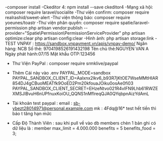 -composer install
-Ckeditor 4: npm install --save ckeditor4
-Mạng xã hội: composer require laravel/socialite
-Thư viện confirm: composer require realrashid/sweet-alert
-Thư viện thông báo: composer require yoeunes/toastr
-Thư viện phân quyền: composer require spatie/laravel-permission
php artisan vendor:publish --provider="Spatie\Permission\PermissionServiceProvider"
 php artisan optimize:clear
  php artisan config:clear
-Hình ảnh: php artisan storage:link
-TEST VNPAY :
    https://sandbox.vnpayment.vn/apis/vnpay-demo/
    Ngân hàng: NCB
    Số thẻ: 9704198526191432198
    Tên chủ thẻ:NGUYEN VAN A
    Ngày phát hành:07/15
    Mật khẩu OTP:123456

- Thư Viện PayPal : composer require srmklive/paypal
- Thêm Cái này vào .env
PAYPAL_MODE=sandbox
PAYPAL_SANDBOX_CLIENT_ID=Aalxnx2lkv6_b93R7jKtOE7WseMMtHlAR854DJ4gCBuoMEATfk9OoED2Pm20kfouaJOiku0osAe0fi03
PAYPAL_SANDBOX_CLIENT_SECRET=EHzeNtvo021R4vIFN9Lhb61RWZEXMSJIBvuH6nUPfnuxKoiOU_QQNS1nMfIreqQJA0QYqbpnAizYdAmL 
 
- Tài khoản test paypal : 
    email : sb-ybezt28014971@personal.example.com
    mk : 4Fdq@16*
    test hết tiền thì báo t tăng hạn mức 
- Cấp Độ Thành Viên :  sau khi pull về vào db members chèn 1 bản ghi có dữ liệu là :
member max_limit = 4.000.000 benefits = 5 benefits_food = 3;

